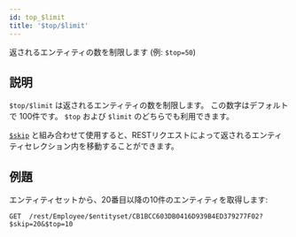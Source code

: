 ```yaml
---
id: top_$limit
title: '$top/$limit'
---
```


返されるエンティティの数を制限します (例: `$top=50`)

## 説明

`$top/$limit` は返されるエンティティの数を制限します。 この数字はデフォルトで 100件です。 `$top` および `$limit` のどちらでも利用できます。

[`$skip`]($skip.md) と組み合わせて使用すると、RESTリクエストによって返されるエンティティセレクション内を移動することができます。

## 例題

エンティティセットから、20番目以降の10件のエンティティを取得します:

`GET  /rest/Employee/$entityset/CB1BCC603DB0416D939B4ED379277F02?$skip=20&$top=10`